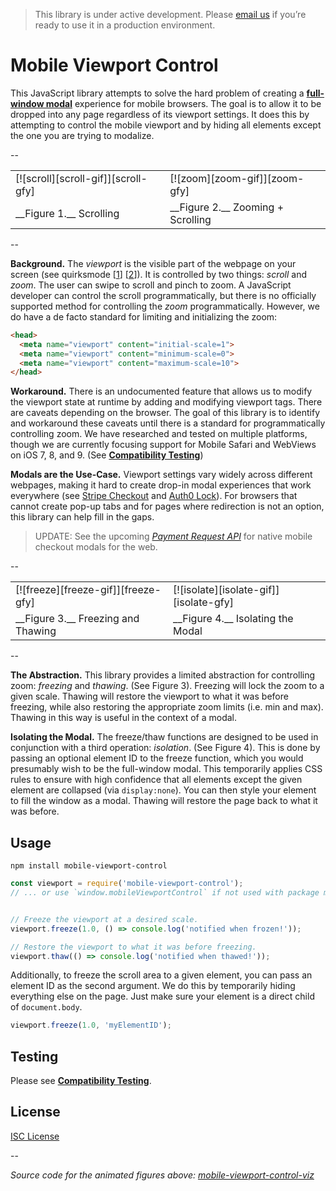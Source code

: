 > This library is under active development. Please [email us](mailto:shaun@stripe.com) if you’re ready to use it in a production environment.

# Mobile Viewport Control

This JavaScript library attempts to solve the hard problem of creating a
__[full-window modal]__ experience for mobile browsers.  The goal is to allow
it to be dropped into any page regardless of its viewport settings.  It does
this by attempting to control the mobile viewport and by hiding all elements
except the one you are trying to modalize.

[full-window modal]:http://uxmovement.com/mobile/why-you-should-avoid-using-modal-windows-on-mobile/

--

 <table>
  <tr>
    <td>[![scroll][scroll-gif]][scroll-gfy]</td>
    <td>[![zoom][zoom-gif]][zoom-gfy]</td>
  </tr>
  <tr>
    <td>__Figure 1.__ Scrolling</td>
    <td>__Figure 2.__ Zooming + Scrolling</td>
  </tr>
</table>

--

__Background.__ The _viewport_ is the visible part of the webpage on your
screen (see quirksmode [[1]] [[2]]).  It is controlled by two things: _scroll_
and _zoom_.  The user can swipe to scroll and pinch to zoom. A JavaScript
developer can control the scroll programmatically, but there is no officially
supported method for controlling the _zoom_ programmatically.  However, we do
have a de facto standard for limiting and initializing the zoom:

[1]:http://www.quirksmode.org/mobile/viewports2.html
[2]:http://www.quirksmode.org/mobile/metaviewport/

```html
<head>
  <meta name="viewport" content="initial-scale=1">
  <meta name="viewport" content="minimum-scale=0">
  <meta name="viewport" content="maximum-scale=10">
</head>
```

__Workaround.__ There is an undocumented feature that allows us to modify the
viewport state at runtime by adding and modifying viewport tags.  There are
caveats depending on the browser.  The goal of this library is to identify and
workaround these caveats until there is a standard for programmatically
controlling zoom.  We have researched and tested on multiple platforms, though
we are currently focusing support for Mobile Safari and WebViews on iOS 7, 8, and 9.
(See __[Compatibility Testing](test/)__)

__Modals are the Use-Case.__ Viewport settings vary widely across different
webpages, making it hard to create drop-in modal experiences that work
everywhere (see [Stripe Checkout] and [Auth0 Lock]). For browsers that cannot
create pop-up tabs and for pages where redirection is not an option, this
library can help fill in the gaps.

> UPDATE: See the upcoming _[Payment Request API]_ for native mobile checkout modals for the web.

[Stripe Checkout]:https://stripe.com/checkout
[Auth0 Lock]:https://auth0.com/lock
[Payment Request API]:https://developers.google.com/web/updates/2016/07/payment-request

--

 <table>
  <tr>
    <td>[![freeze][freeze-gif]][freeze-gfy]</td>
    <td>[![isolate][isolate-gif]][isolate-gfy]</td>
  </tr>
  <tr>
    <td>__Figure 3.__ Freezing and Thawing</td>
    <td>__Figure 4.__ Isolating the Modal</td>
  </tr>
 </table>

--

__The Abstraction.__ This library provides a limited abstraction for
controlling zoom: _freezing_ and _thawing_.  (See Figure 3). Freezing will lock
the zoom to a given scale.  Thawing will restore the viewport to what it was
before freezing, while also restoring the appropriate zoom limits (i.e. min and
max).  Thawing in this way is useful in the context of a modal.

__Isolating the Modal.__ The freeze/thaw functions are designed to be used in
conjunction with a third operation: _isolation_. (See Figure 4).  This is done
by passing an optional element ID to the freeze function, which you would
presumably wish to be the full-window modal.  This temporarily applies CSS
rules to ensure with high confidence that all elements except the given element
are collapsed (via `display:none`).  You can then style your element to fill
the window as a modal. Thawing will restore the page back to what it was
before.

## Usage

```
npm install mobile-viewport-control
```

```js
const viewport = require('mobile-viewport-control');
// ... or use `window.mobileViewportControl` if not used with package manager


// Freeze the viewport at a desired scale.
viewport.freeze(1.0, () => console.log('notified when frozen!'));

// Restore the viewport to what it was before freezing.
viewport.thaw(() => console.log('notified when thawed!'));
```

Additionally, to freeze the scroll area to a given element, you can pass an
element ID as the second argument.  We do this by temporarily hiding everything
else on the page.  Just make sure your element is a direct child of
`document.body`.

```js
viewport.freeze(1.0, 'myElementID');
```

## Testing

Please see __[Compatibility Testing](test/)__.

## License

[ISC License](LICENSE)

--

_Source code for the animated figures above: [mobile-viewport-control-viz](https://github.com/shaunstripe/mobile-viewport-control-viz)_


[scroll-gif]:https://zippy.gfycat.com/EnchantedPowerfulIndri.gif
[scroll-gfy]:https://gfycat.com/EnchantedPowerfulIndri
[zoom-gif]:https://zippy.gfycat.com/InconsequentialImperturbableBuckeyebutterfly.gif
[zoom-gfy]:https://gfycat.com/InconsequentialImperturbableBuckeyebutterfly
[freeze-gif]:https://fat.gfycat.com/YearlyBitesizedBangeltiger.gif
[freeze-gfy]:https://gfycat.com/YearlyBitesizedBangeltiger
[isolate-gif]:https://fat.gfycat.com/MetallicFrighteningApisdorsatalaboriosa.gif
[isolate-gfy]:https://gfycat.com/MetallicFrighteningApisdorsatalaboriosa
